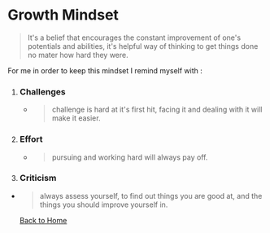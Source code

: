 # Growth Mindset

> It's a belief that encourages the constant improvement of one's potentials and abilities, it's helpful way of thinking to get things done no mater how hard they were.

For me in order to keep this mindset I remind myself with :

1. ### Challenges

    * >challenge is hard at it's first hit, facing it and dealing with it will make it easier.

1. ### Effort

    * >pursuing and working hard will always pay off.

1. ### Criticism  

* >always assess yourself, to find out things you are good at, and the things you should improve yourself in.


  [Back to Home](README.md)

